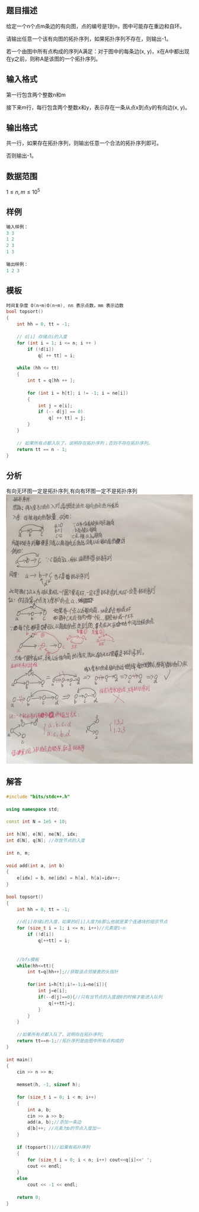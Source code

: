 ## **题目描述**

给定一个n个点m条边的有向图，点的编号是1到n，图中可能存在重边和自环。

请输出任意一个该有向图的拓扑序列，如果拓扑序列不存在，则输出-1。

若一个由图中所有点构成的序列A满足：对于图中的每条边(x, y)，x在A中都出现在y之前，则称A是该图的一个拓扑序列。

## **输入格式**

第一行包含两个整数n和m

接下来m行，每行包含两个整数x和y，表示存在一条从点x到点y的有向边(x, y)。

## **输出格式**

共一行，如果存在拓扑序列，则输出任意一个合法的拓扑序列即可。

否则输出-1。

## **数据范围**

$1≤n,m≤10^5$


## **样例**
```c++
输入样例：
3 3
1 2
2 3
1 3

输出样例：
1 2 3
```

## **模板**
```c++
时间复杂度 O(n+m)O(n+m), nn 表示点数，mm 表示边数
bool topsort()
{
    int hh = 0, tt = -1;

    // d[i] 存储点i的入度
    for (int i = 1; i <= n; i ++ )
        if (!d[i])
            q[ ++ tt] = i;

    while (hh <= tt)
    {
        int t = q[hh ++ ];

        for (int i = h[t]; i != -1; i = ne[i])
        {
            int j = e[i];
            if (-- d[j] == 0)
                q[ ++ tt] = j;
        }
    }

    // 如果所有点都入队了，说明存在拓扑序列；否则不存在拓扑序列。
    return tt == n - 1;
}
```

## **分析**
有向无环图一定是拓扑序列,有向有环图一定不是拓扑序列
![](./../../pics/拓扑序列.jpg)


## **解答**
```c++
#include "bits/stdc++.h"

using namespace std;

const int N = 1e5 + 10;

int h[N], e[N], ne[N], idx;
int d[N], q[N]; //存放节点的入度

int n, m;

void add(int a, int b)
{
    e[idx] = b, ne[idx] = h[a], h[a]=idx++;
}

bool topsort()
{
    int hh = 0, tt = -1;

    //d[i]存储i的入度，如果的d[i]入度为0那么他就是某个连通块的祖宗节点
    for (size_t i = 1; i <= n; i++)//元素是1~n
        if (!d[i])
            q[++tt] = i;


    //bfs模板
    while(hh<=tt){
        int t=q[hh++];//获取该点邻接表的头指针

        for(int i=h[t];i!=-1;i=ne[i]){
            int j=e[i];
            if(--d[j]==0){//只有当节点的入度是0的时候才能进入队列
                q[++tt]=j;
            }
        }
    }

    //如果所有点都入队了，说明存在拓扑序列;
    return tt==n-1;//拓扑序列是由图中所有点构成的
}

int main()
{
    cin >> n >> m;

    memset(h, -1, sizeof h);

    for (size_t i = 0; i < m; i++)
    {
        int a, b;
        cin >> a >> b;
        add(a, b);//添加一条边
        d[b]++; //元素为b的节点入度加一
    }

    if (topsort())//如果有拓扑序列
    {
        for (size_t i = 0; i < n; i++) cout<<q[i]<<' ';
        cout << endl;
    }
    else
        cout << -1 << endl;

    return 0;
}
```